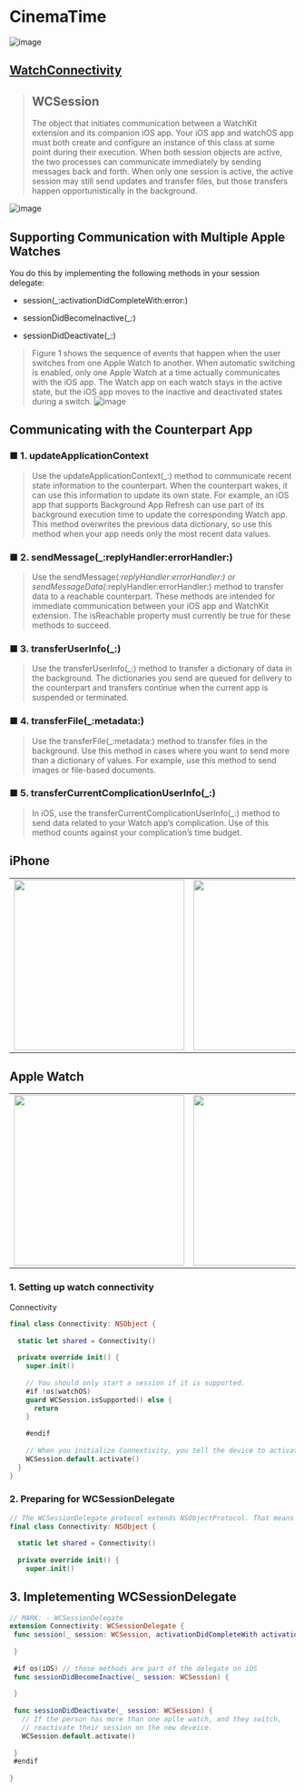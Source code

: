 # CinemaTime

![image](https://user-images.githubusercontent.com/47273077/185731905-1601335e-219b-448c-83b9-252140ac524e.png)


## [WatchConnectivity](https://developer.apple.com/documentation/watchconnectivity/wcsession)
> ## WCSession
> The object that initiates communication between a WatchKit extension and its companion iOS app.
> Your iOS app and watchOS app must both create and configure an instance of this class at some point during their execution. When both session objects are active, the two processes can communicate immediately by sending messages back and forth. When only one session is active, the active session may still send updates and transfer files, but those transfers happen opportunistically in the background.

![image](https://user-images.githubusercontent.com/47273077/185734344-672544d9-081a-4d74-8fac-80a97baf6741.png)

## Supporting Communication with Multiple Apple Watches
You do this by implementing the following methods in your session delegate:
* session(_:activationDidCompleteWith:error:)

* sessionDidBecomeInactive(_:)

* sessionDidDeactivate(_:)


> Figure 1 shows the sequence of events that happen when the user switches from one Apple Watch to another. When automatic switching is enabled, only one Apple Watch at a time actually communicates with the iOS app. The Watch app on each watch stays in the active state, but the iOS app moves to the inactive and deactivated states during a switch. 
![image](https://user-images.githubusercontent.com/47273077/185734477-73bdf43f-5d6e-4158-813d-def8a0c16fe2.png)


## Communicating with the Counterpart App
### ■ 1. updateApplicationContext
> Use the updateApplicationContext(_:) method to communicate recent state information to the counterpart. When the counterpart wakes, it can use this information to update its own state. For example, an iOS app that supports Background App Refresh can use part of its background execution time to update the corresponding Watch app. This method overwrites the previous data dictionary, so use this method when your app needs only the most recent data values.
### ■ 2. sendMessage(_:replyHandler:errorHandler:)
> Use the sendMessage(_:replyHandler:errorHandler:) or sendMessageData(_:replyHandler:errorHandler:) method to transfer data to a reachable counterpart. These methods are intended for immediate communication between your iOS app and WatchKit extension. The isReachable property must currently be true for these methods to succeed.
### ■ 3. transferUserInfo(_:)
> Use the transferUserInfo(_:) method to transfer a dictionary of data in the background. The dictionaries you send are queued for delivery to the counterpart and transfers continue when the current app is suspended or terminated.
### ■ 4. transferFile(_:metadata:)
> Use the transferFile(_:metadata:) method to transfer files in the background. Use this method in cases where you want to send more than a dictionary of values. For example, use this method to send images or file-based documents.
### ■ 5. transferCurrentComplicationUserInfo(_:)
> In iOS, use the transferCurrentComplicationUserInfo(_:) method to send data related to your Watch app’s complication. Use of this method counts against your complication’s time budget.



## iPhone
<table>
  <tr>
    <td valign="top"><img width="300" src="https://user-images.githubusercontent.com/47273077/185732020-2db67042-a690-4ba2-a758-9a7fbe8499c1.png"/></td>
    <td valign="top"><img width="300" src="https://user-images.githubusercontent.com/47273077/185732052-892d07f4-bd74-4ab5-a93c-2d015bcf8f62.png"/></td>
    <td valign="top"><img width="300"  src="https://user-images.githubusercontent.com/47273077/185732091-fc82734e-42ef-459f-8b28-e4e18f37bd8f.png"/></td>
  </tr>
</table>

## Apple Watch 

<table>
  <tr>
    <td valign="top"><img width="300" src="https://user-images.githubusercontent.com/47273077/185732155-d77e0c9e-8518-4968-ac2a-a26928c59a2b.png"/></td>
    <td valign="top"><img width="300" src="https://user-images.githubusercontent.com/47273077/185732167-73f94fbd-bf09-445b-9859-7d41d631896f.png"/></td>
    <td valign="top"><img width="300"  src="https://user-images.githubusercontent.com/47273077/185732189-368237c1-e343-4d68-9e83-466aeee6139f.png"/></td>
  </tr>
</table>


### 1. Setting up watch connectivity
Connectivity
```swift
final class Connectivity: NSObject {
  
  static let shared = Connectivity()
  
  private override init() {
    super.init()
    
    // You should only start a session if it is supported.
    #if !os(watchOS)
    guard WCSession.isSupported() else {
      return
    }
    
    #endif
    
    // When you initialize Connextivity, you tell the device to activate the session whitch lets yopu talk to a paired device.
    WCSession.default.activate()
  }
}
```

### 2. Preparing for WCSessionDelegate
```swift
// The WCSessionDelegate protocol extends NSObjectProtocol. That means for Connectivity to be the delegate, it must inherit from NSObject.
final class Connectivity: NSObject {
  
  static let shared = Connectivity()
  
  private override init() {
    super.init()
 ```
 
 ## 3. Impletementing WCSessionDelegate
 ```swift
 // MARK: - WCSessionDelegate
extension Connectivity: WCSessionDelegate {
  func session(_ session: WCSession, activationDidCompleteWith activationState: WCSessionActivationState, error: Error?) {
    
  }
  
  #if os(iOS) // those methods are part of the delegate on iOS
  func sessionDidBecomeInactive(_ session: WCSession) {
    
  }
  
  func sessionDidDeactivate(_ session: WCSession) {
    // If the person has more than one aplle watch, and they switch,
    // reactivate their session on the new deveice.
    WCSession.default.activate()
    
  }
  #endif
  
}
```
